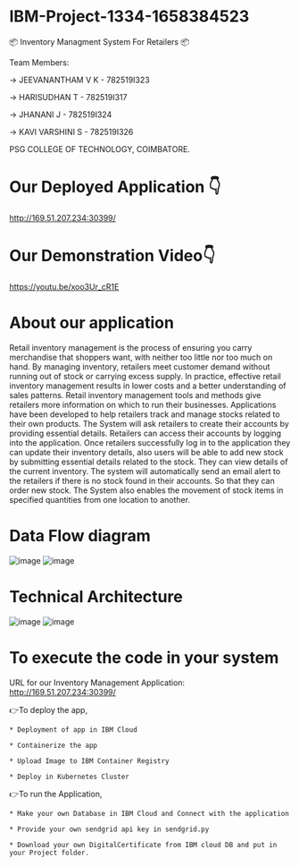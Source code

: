 # IBM-Project-1334-1658384523

📦 Inventory Managment System For Retailers 📦

Team Members:

->	JEEVANANTHAM V K - 782519I323

->	HARISUDHAN T     - 782519I317

->	JHANANI J        - 782519I324

->	KAVI VARSHINI S  - 782519I326


PSG COLLEGE OF TECHNOLOGY, COIMBATORE.

# Our Deployed Application 👇
http://169.51.207.234:30399/

# Our Demonstration Video👇
https://youtu.be/xoo3Ur_cR1E

# About our application

Retail inventory management is the process of ensuring you carry merchandise that shoppers want, with neither too little nor too much on hand. By managing inventory, retailers meet customer demand without running out of stock or carrying excess supply. In practice, effective retail inventory management results in lower costs and a better understanding of sales patterns. Retail inventory management tools and methods give retailers more information on which to run their businesses. Applications have been developed to help retailers track and manage stocks related to their own products. The System will ask retailers to create their accounts by providing essential details. Retailers can access their accounts by logging into the application. Once retailers successfully log in to the application they can update their inventory details, also users will be able to add new stock by submitting essential details related to the stock. They can view details of the current inventory. The system will automatically send an email alert to the retailers if there is no stock found in their accounts.  So that they can order new stock. The System also enables the movement of stock items in specified quantities from one location to another. 

# Data Flow diagram

![image](https://user-images.githubusercontent.com/113575444/201771356-9e4612a9-b80b-4859-a45e-4ba404cd6160.png)
![image](https://user-images.githubusercontent.com/113575444/201771392-e9cfc729-2f47-41d1-99cd-ca7e4c75865f.png)

# Technical Architecture

![image](https://user-images.githubusercontent.com/113575444/201771505-bcb995f2-8462-4452-9027-b4345c652176.png)
![image](https://user-images.githubusercontent.com/113575444/201771529-45b32672-6ce7-447e-b7c3-dd06b1a7ef85.png)


# To execute the code in your system
URL for our Inventory Management Application: http://169.51.207.234:30399/ 

👉To deploy the app,

    * Deployment of app in IBM Cloud
    
    * Containerize the app
    
    * Upload Image to IBM Container Registry
    
    * Deploy in Kubernetes Cluster
    
👉To run the Application,

    * Make your own Database in IBM Cloud and Connect with the application
    
    * Provide your own sendgrid api key in sendgrid.py
    
    * Download your own DigitalCertificate from IBM cloud DB and put in your Project folder.
